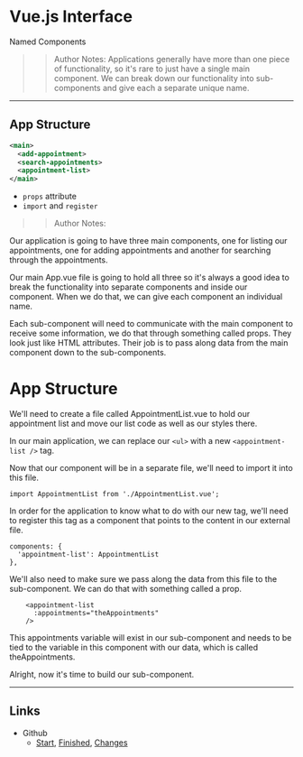 <!-- .slide: data-state="title" -->
# Vue.js Interface
Named Components

>> Author Notes: Applications generally have more than one piece of functionality, so it's rare to just have a single main component. We can break down our functionality into sub-components and give each a separate unique name.

---
## App Structure

```xml
<main>
  <add-appointment>
  <search-appointments>
  <appointment-list>
</main>
```
<!-- .element: class="fragment" contenteditable="true" style="width: 40%;" -->

- `props` attribute
- `import` and `register`

>> Author Notes:

Our application is going to have three main components, one for listing our appointments, one for adding appointments and another for searching through the appointments.

Our main App.vue file is going to hold all three so it's always a good idea to break the functionality into separate components and inside our component. When we do that, we can give each component an individual name.

Each sub-component will need to communicate with the main component to receive some information, we do that through something called props. They look just like HTML attributes. Their job is to pass along data from the main component down to the sub-components.

# App Structure

We'll need to create a file called AppointmentList.vue to hold our appointment list and move our list code as well as our styles there.

In our main application, we can replace our `<ul>` with a new `<appointment-list />` tag.

Now that our component will be in a separate file, we'll need to import it into this file.

`import AppointmentList from './AppointmentList.vue';`


In order for the application to know what to do with our new tag, we'll need to register this tag as a component that points to the content in our external file.

```
components: {
  'appointment-list': AppointmentList
},
```

We'll also need to make sure we pass along the data from this file to the sub-component. We can do that with something called a prop.

```
    <appointment-list
      :appointments="theAppointments"
    />
```

This appointments variable will exist in our sub-component and needs to be tied to the variable in this component with our data, which is called theAppointments.

Alright, now it's time to build our sub-component.


---

## Links
- Github
  - [Start](https://github.com/planetoftheweb/vueinterface/tree/03_01b), [Finished](https://github.com/planetoftheweb/vueinterface/tree/03_01e), [Changes](https://github.com/planetoftheweb/vueinterface/compare/02_04e...03_01e)
